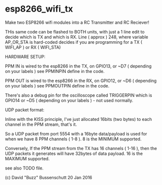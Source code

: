 # esp8266_wifi_tx
Make two ESP8266 wifi modules into a RC Transmitter and RC Reciever!

THis same code can be flashed to BOTH units, with just a 1 line edit to decide which is TX and which is RX.
Line ( approx ) 248, where variable AP_OR_STA is hard-coded decides if you are programming for a TX ( WIFI_AP ) or RX ( WIFI_STA) 

HARDWARE SETUP:

PPM IN is wired to the esp8266 in the TX, on GPIO13, or ~D7 ( depending on your labels ) see PPMINPIN define in the code.

PPM OUT is wired to the esp8266 in the RX, on GPIO12, or ~D6 ( depending on your labels ) see PPMOUTPIN define in the code.

There's also a debug pin for the oscilloscope called TRIGGERPIN which is GPIO14  or ~D5 ( depending on your labels ) - not used normally. 

UDP packet format: 

Inline with the KISS principle, I've just allocated 16bits (two bytes) to each channel in the PPM stream, that's it.    

So a UDP packet from port 5554 with a 16byte data/payload is used for when we have 8 PPM channels ( 1-8 ).  8 is the MINIMUM supported.  

Conversely, If the PPM stream from the TX has 16 channels ( 1-16 ), then the UDP packets it generates will have 32bytes of data payload.  16 is the MAXIMUM supported.

see also TODO file.

(c) David "Buzz" Bussenschutt  20 Jan 2016